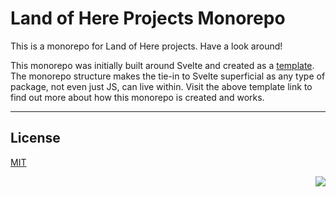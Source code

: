 # Land of Here Projects Monorepo

This is a monorepo for Land of Here projects. Have a look around!

This monorepo was initially built around Svelte and created as a [template](https://github.com/Studiobear/svelte-monorepo-starter). The monorepo structure makes the tie-in to Svelte superficial as any type of package, not even just JS, can live within. Visit the above template link to find out more about how this monorepo is created and works.

---

## License

[MIT](LICENSE)

<p align="right">
<a href="https://www.netlify.com">
  <img src="https://www.netlify.com/img/global/badges/netlify-color-accent.svg"/>
</a>
</p>
